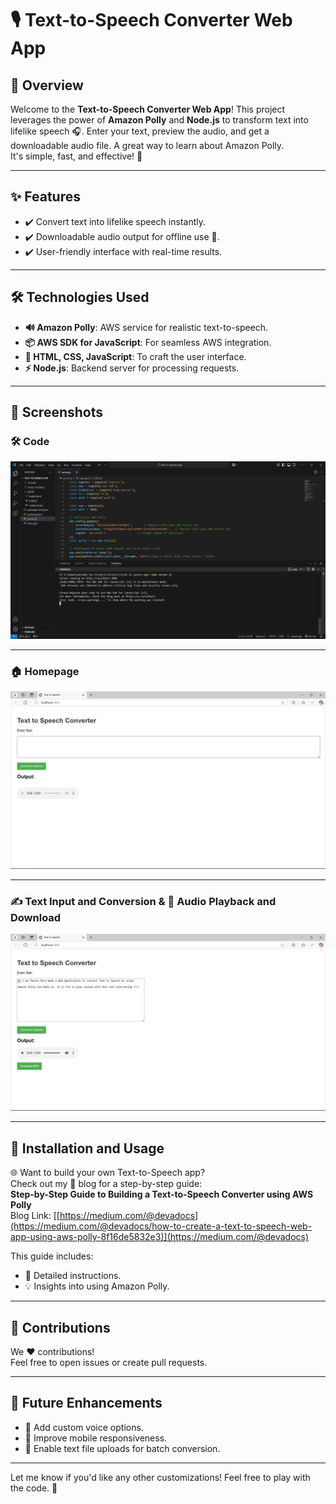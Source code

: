 # 🎙️ Text-to-Speech Converter Web App  

## 🌟 Overview  
Welcome to the **Text-to-Speech Converter Web App**! This project leverages the power of **Amazon Polly** and **Node.js** to transform text into lifelike speech 🎧. Enter your text, preview the audio, and get a downloadable audio file. A great way to learn about Amazon Polly.  
It's simple, fast, and effective! 🚀  

---

## ✨ Features  
- ✔️ Convert text into lifelike speech instantly.  
- ✔️ Downloadable audio output for offline use 🎵.  
- ✔️ User-friendly interface with real-time results.  

---

## 🛠️ Technologies Used  
- **🔊 Amazon Polly**: AWS service for realistic text-to-speech.  
- **📦 AWS SDK for JavaScript**: For seamless AWS integration.  
- **🎨 HTML, CSS, JavaScript**: To craft the user interface.  
- **⚡ Node.js**: Backend server for processing requests.  

---

## 📸 Screenshots  

### 🛠️ Code  
![Code](<img/Screenshot 2025-01-10 124335.png>)

---

### 🏠 Homepage  
![Homepage](<img/Screenshot 2025-01-10 124352.png>)

---

### ✍️ Text Input and Conversion & 🎵 Audio Playback and Download  
![Input and Download](<img/Screenshot 2025-01-10 124557.png>)

---

## 🚀 Installation and Usage  

🌐 Want to build your own Text-to-Speech app?  
Check out my 📖 blog for a step-by-step guide:  
**Step-by-Step Guide to Building a Text-to-Speech Converter using AWS Polly**  
Blog Link: [[https://medium.com/@devadocs](https://medium.com/@devadocs/how-to-create-a-text-to-speech-web-app-using-aws-polly-8f16de5832e3)](https://medium.com/@devadocs)  

This guide includes:  
- 🚀 Detailed instructions.  
- 💡 Insights into using Amazon Polly.  

---

## 🤝 Contributions  
We ❤️ contributions!  
Feel free to open issues or create pull requests.  

---

## 🔮 Future Enhancements  
- 🌟 Add custom voice options.  
- 📱 Improve mobile responsiveness.  
- 📂 Enable text file uploads for batch conversion.  

---

Let me know if you'd like any other customizations! Feel free to play with the code. 🎉

